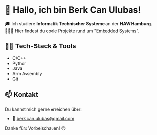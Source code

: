 # 👋 Hallo, ich bin Berk Can Ulubas!

🎓 Ich studiere **Informatik Technischer Systeme** an der **HAW Hamburg**.  
👨🏻‍💻 Hier findest du coole Projekte rund um "Embedded Systems".


## 🔧🧰 Tech-Stack & Tools

- C/C++
- Python
- Java
- Arm Assembly
- Git


## 📫 Kontakt

Du kannst mich gerne erreichen über:

- 📧 [berk.can.ulubas@gmail.com](mailto:berk.can.ulubas@gmx.de)


Danke fürs Vorbeischauen! 🙃
